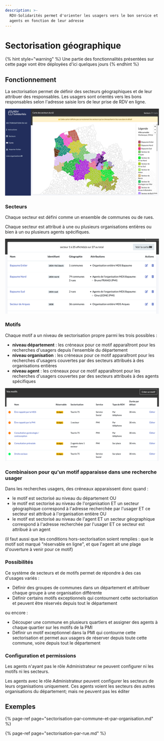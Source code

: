 ```yaml
---
description: >-
  RDV-Solidarités permet d'orienter les usagers vers le bon service et les bons
  agents en fonction de leur adresse
---
```


# Sectorisation géographique

{% hint style="warning" %}
Une partie des fonctionnalités présentées sur cette page vont être déployées d'ici quelques jours
{% endhint %}

## Fonctionnement

La sectorisation permet de définir des secteurs géographiques et de leur attribuer des responsables. Les usagers sont orientés vers les bons responsables selon l'adresse saisie lors de leur prise de RDV en ligne.

![Exemple de carte de sectorisation dans le Pas de Calais](../.gitbook/assets/screenshot_2020-11-26_at_10.58.08.png)

### Secteurs

Chaque secteur est défini comme un ensemble de communes ou de rues.

Chaque secteur est attribué à une ou plusieurs organisations entières ou bien à un ou plusieurs agents spécifiques.

![Exemple de secteurs dans le Pas de Calais](../.gitbook/assets/screenshot_2020-11-26_at_10.59.39.png)

### Motifs

Chaque motif a un niveau de sectorisation propre parmi les trois possibles : 

* **niveau département** : les créneaux pour ce motif apparaîtront pour les recherches d'usagers depuis l'ensemble du département
* **niveau organisation** : les créneaux pour ce motif apparaîtront pour les recherches d'usagers couvertes par des secteurs attribués à des organisations entières
* **niveau agent** : les créneaux pour ce motif apparaîtront pour les recherches d'usagers couvertes par des secteurs attribués à des agents spécifiques

![Exemple de motifs sectoris&#xE9;s &#xE0; des niveaux diff&#xE9;rents](../.gitbook/assets/screenshot_2020-11-26_at_11.01.36.png)

### Combinaison pour qu'un motif apparaisse dans une recherche usager

Dans les recherches usagers, des créneaux apparaissent donc quand : 

* le motif est sectorisé au niveau du département OU 
* le motif est sectorisé au niveau de l'organisation ET un secteur géographique correspond à l'adresse recherchée par l'usager ET ce secteur est attribué à l'organisation entière OU
* le motif est sectorisé au niveau de l'agent ET un secteur géographique correspond à l'adresse recherchée par l'usager ET ce secteur est attribué à un agent 

\(il faut aussi que les conditions hors-sectorisation soient remplies : que le motif soit marqué "réservable en ligne", et que l'agent ait une plage d'ouverture à venir pour ce motif\)

### Possibilités

Ce système de secteurs et de motifs permet de répondre à des cas d'usages variés :

* Définir des groupes de communes dans un département et attribuer chaque groupe à une organisation différente 
* Définir certains motifs exceptionnels qui contournent cette sectorisation et peuvent être réservés depuis tout le département

ou encore :

* Découper une commune en plusieurs quartiers et assigner des agents à chaque quartier sur les motifs de la PMI
* Définir un motif exceptionnel dans la PMI qui contourne cette sectorisation et permet aux usagers de réserver depuis toute cette commune, voire depuis tout le département

### Configuration et permissions

Les agents n'ayant pas le rôle Administrateur ne peuvent configurer ni les motifs ni les secteurs.

Les agents avec le rôle Administrateur peuvent configurer les secteurs de leurs organisations uniquement. Ces agents voient les secteurs des autres organisations du département; mais ne peuvent pas les éditer

## Exemples

{% page-ref page="sectorisation-par-commune-et-par-organisation.md" %}

{% page-ref page="sectorisation-par-rue.md" %}





